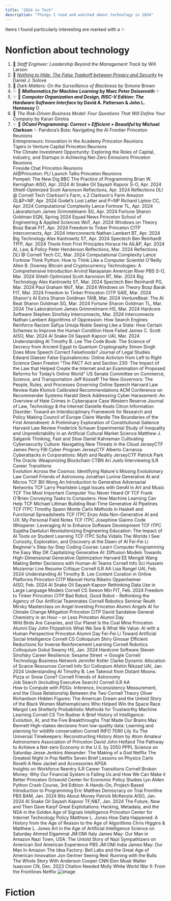 ```yaml
---
title: "2024 in Tech"
description: "Things I read and watched about technology in 2024"
---
```


Items I found particularly interesting are marked with a ✨
# Nonfiction about technology
1. 📖 _Staff Engineer: Leadership Beyond the Management Track_	by Will Larson
1. 📖 [_Nothing to Hide: The False Tradeoff between Privacy and Security_](https://papers.ssrn.com/sol3/papers.cfm?abstract_id=3976770) by Daniel J. Solove
1. 📖 _Dark Matters: On the Surveillance of Blackness_	by	Simone Brown
1. ✨ 📖 **_Mathematics for Machine Learning_ by Marc Peter Deisenroth** ✨
1. ✨ 📖 **_Computer Organization and Design, RISC-V Edition: The Hardware Software Interface_ by David A. Patterson & John L. Hennessy** D
1. 📖 _The Risk-Driven Business Model: Four Questions That Will Define Your Company_ by Karan Girotra
1. ✨ 📖 **_OCaml Programming: Correct + Efficient + Beautiful_ by Michael Clarkson** ✨
Pandora’s Bots: Navigating the AI Frontier	Princeton Reunions	
Entrepreneurs: Innovation in the Academy	Princeton Reunions	
Tigers in Venture Capital	Princeton Reunions	
The Climate Investment Opportunity: Exploring the Roles of Capital, Industry, and Startups in Achieving Net-Zero Emissions	Princeton Reunions	
Fireside Chat	Princeton Reunions	
AI@Princeton: PLI Launch Talks	Princeton Reunions	
Pompeii: The New Dig		BBC
The Practice of Programming		Brian W. Kernighan
AISO, Apr. 2024	AI Snake Oil	Sayash Kapoor
S-O, Apr. 2024	Shtetl-Optimized	Scott Aaronson
Reflections, Apr. 2024	Reflections	DLI @ Cornell Tech
Clarkson's Farm, s.2	Clarkson's Farm	Amazon
GL&P=NP, Apr. 2024	Godel’s Lost Letter and P=NP	Richard Lipton
CC, Apr. 2024	Computational Complexity	Lance Fortnow
TL, Apr. 2024	Laboratorium	James Grimmelmann
SG, Apr. 2024	Fortune	Sharon Goldman
EQN, Spring 2024	Equad News	Princeton School of Engineering & Applied Sciences
WoT, Apr. 2024	Windows on Theory	Boaz Barak
FtT, Apr. 2024	Freedom to Tinker	Princeton CITP
Interconnects, Apr. 2024	Interconnects	Nathan Lambert
BT, Apr. 2024	Big Technology	Alex Kantrowitz
ST, Apr. 2024	Spectech	Ben Reinhardt
TfFP, Apr. 2024	Thonk from First Principles	Horace He
AIL&P, Apr. 2024	AI, Law, & Policy	Peter Henderson
Reflections, Mar. 2024	Reflections	DLI @ Cornell Tech
CC, Mar. 2024	Computational Complexity	Lance Fortnow
Think Python: How to Think Like a Computer Scientist	O'Reilly	Allen B. Downey
Bitcoin and Cryptocurrency Technologies: A Comprehensive Introduction		Arvind Narayanan
American River		PBS
S-O, Mar. 2024	Shtetl-Optimized	Scott Aaronson
BT, Mar. 2024	Big Technology	Alex Kantrowitz
ST, Mar. 2024	Spectech	Ben Reinhardt
PG, Mar. 2024		Paul Graham
WoT, Mar. 2024	Windows on Theory	Boaz Barak
FtT, Mar. 2024	Freedom to Tinker	Princeton CITP
SAIE, Mar. 2024	Sharon's AI Extra	Sharon Goldman
TAIB, Mar. 2024	VentureBeat: The AI Beat	Sharon Goldman
SG, Mar. 2024	Fortune	Sharon Goldman
TL, Mar. 2024	The Laboratorium	James Grimmelmann
HS, Mar. 2024	Hardcore Software	Stephen Sinofsky
Interconnects, Mar. 2024	Interconnects	Nathan Lambert
Algorithms of Oppression: How Search Engines Reinforce Racism		Safiya Umoja Noble
Seeing Like a State: How Certain Schemes to Improve the Human Condition Have Failed		James C. Scott
AISO, Mar. 2024	AI Snake Oil	Sayash Kapoor
UAI, Mar. 2024	Understanding AI	Timothy B. Lee
The Code Book: The Science of Secrecy from Ancient Egypt to Quantum Cryptography		Simon Singh
Does More Speech Correct Falsehoods?	Journal of Legal Studies	Edward Glaeser
False Equivalencies: Online Activism from Left to Right	Science	Deen Freelon
"The PACT Act and Section 230: The Impact of the Law that Helped 
Create the Internet and an Examination of Proposed Reforms for
Today’s Online World"	US Senate Committee on Commerce, Science, and Transportation	Jeff Kosseff
The New Governors: The People, Rules, and Processes Governing Online Speech	Harvard Law Review	Kate Klonick
Calibrated Recommendations	ACM Conference on Recommender Systems	Harald Steck
Addressing Cyber Harassment: An Overview of Hate Crimes in Cyberspace	Case Western Reserve Journal of Law, Technology & the Internet	Danielle Keats Citron
Information Disorder: Toward an Interdisciplinary Framework for Research and Policy Making	Council of Europe	Claire Wardle
The Boundaries of the First Amendment: A Preliminary Exploration of Constitutional Salience	Harvard Law Review	Frederick Schauer
Experimental Study of Inequality and Unpredictability in an Artificial Cultural Market	Science	Matthew J. Salganik
Thinking, Fast and Slow		Daniel Kahneman
Cultivating Cybersecurity Culture: Navigating New Threats in the Cloud	JerseyCTF	James Perry
FBI Cyber Program	JerseyCTF	Alberto Carranza
Cyberattacks in Corporations: Myth and Reality	JerseyCTF	 Patrick Park
The Oracle: Weaponizing Blockchain	CTBN	Ari Juels
Interviewing	ILR Career Transitions	
Evolution Across the Cosmos: Identifying Nature's Missing Evolutionary Law	Cornell Friends of Astronomy	Jonathan Lunine
Generative AI and Micros	TCF	Bill Wong
An Introduction to Generative Adversarial Networks	TCF	Larry Pearlstein
Legal Issues with GenAI in Art and Music	TCF	
The Most Important Computer You Never Heard Of	TCF	Frank O'Brien
Conveying Tasks to Computers: How Machine Learning Can Help	TCF	Michael Littman
Building Real-Time Generative AI Pipelines	TCF ITPC	Timothy Spann
Monte Carlo Methods in Haskell and Functional Spreadsheets	TCF ITPC	Enzo Alda
Non-Generative AI and UX: My Personal Field Notes	TCF ITPC	Josephine Giaimo
Code Whisperer: Leveraging AI to Enhance Software Development	TCF ITPC	Sujatha Dantuluri
Revolutionizing Engineering Education: The Impact of AI Tools on Student Learning	TCF ITPC	Sofia Vidalis 
The Worlds I See: Curiosity, Exploration, and Discovery at the Dawn of AI		Fei-Fei Li
Beginner's Step-by-Step Coding Course: Learn Computer Programming the Easy Way 		DK
Capitalizing Generative AI: Diffusion Models Towards High-Dimensional Generative Optimization	Harvard EE	Mengdi Wang
Making Better Decisions with Human-AI Teams	Cornell Info Sci	Hussein Mozannar
Live Resume Critique	Cornell ILR AA	Lisa Rangel
UAI, Feb. 2024	Understanding AI	Timothy B. Lee
Content Curation in Online Platforms	Princeton CITP	Manoel Horta Ribeiro
Oppenheimer		
AISO, Feb. 2024	AI Snake Oil	Sayash Kapoor
Rethinking Data Use in Large Language Models	Cornell CS	Sewon Min
FtT, Feb. 2024	Freedom to Tinker	Princeton CITP
Bad Robot, Good Robot - Rethinking the Agency of Our Artificial Teammates	Cornell Robotics Seminar	Reuth Mirsky
Masterclass on Angel Investing		Princeton Alumni Angels
AI for Climate Change Mitigation	Princeton CITP	David Sandalow
General Chemistry in an Hour – or Less	Princeton Alumni Day	
Wild Birds Are Canaries, and Our Planet Is the Coal Mine	Princeton Alumni Day	John Fitzpatrick
What We See & What We Value: AI with a Human Perspective	Princeton Alumni Day	Fei-Fei Li
Toward Artificial Social Intelligence	Cornell CS Colloquium	Shiry Ginosar
Efficient Reductions for Inverse Reinforcement Learning	Cornell Robotics Colloquium	Gokul Swamy
HS, Jan. 2024	Hardcore Software	Steven Sinofsky
Career Resilience: Sesame Street -> Google	Cornell Technology Business Network	Jennifer Kotler Clarke
Dynamic Allocation of Scarce Resources	Cornell Info Sci Colloqium	Afshin Nikzad
UAI, Jan. 2024	Understanding AI	Timothy B. Lee
Takeout from Distant Moons: Pizza or Snow Cone?	Cornell Friends of Astronomy	
Job Search (including Executive Search)	Cornell ILR AA	
How to Compute with PDGs: Inference, Inconsistency Measurement, and the Close Relationship Between the Two	Cornell Theory	Oliver Richardson
Hidden Figures: The American Dream and the Untold Story of the Black Women Mathematicians Who Helped Win the Space Race		Margot Lee Shetterly
Probabilistic Methods for Trustworthy Machine Learning	Cornell CS	Tim Rudner
A Brief History of Intelligence: Evolution, AI, and the Five Breakthroughs That Made Our Brains		Max Bennett
High-stakes decisions from low-quality data: Learning and planning for wildlife conservation	Cornell INFO 7090	Lily Xu
The Universal Timekeepers: Reconstructing History Atom by Atom	Amateur Astronomers Association of Princeton	David John Helfand
The Pathway to Achieve a Net-zero Economy in the U.S. by 2050	PPPL Science on Saturday	Jesse Jenkins
Alexander: The Making of a God		Netflix
The Greatest Night in Pop		Netflix
Seven Brief Lessons on Physics		Carlo Rovelli
A New Jacket and Accessories	APGA	
Insights on Workforce Reentry	ILR Career Transitions	Cornell
Broken Money: Why Our Financial System is Failing Us and How We Can Make it Better	Princeton Griswold Center for Economic Policy Studies	Lyn Alden
Python Crash Course, 3rd Edition: A Hands-On, Project-Based Introduction to Programming		Eric Matthes
Democracy on Trial	Frontline	PBS
BAM, Jan. 2024	Bits About Money	Patrick McKenzie
AISO, Jan. 2024	AI Snake Oil	Sayash Kapoor
TF,N&T, Jan. 2024	The Future, Now and Then	Dave Karpf
Great Exploitations: Hacking, Metadata, and the NSA in the Golden Age of Signals Intelligence	Princeton Center for Internet Technology Policy	Matthew L. Jones
How Data Happened: A History from the Age of Reason to the Age of Algorithms		Chris Higgins & Matthew L. Jones
Art in the Age of Artificial Intelligence	Science on Saturday	Ahmed Elgammal
JM:OMi Italy	James May: Our Man in	Amazon
Nazi Town, USA: The Untold Story of Nazi Sympathizers on American Soil	American Experience	PBS
JM:OMi India	James May: Our Man In	Amazon
The Idea Factory: Bell Labs and the Great Age of American Innovation		Jon Gertner
Seeing Red: Running with the Bulls	The Whole Story With Anderson Cooper	CNN
Elon Musk		Walter Isaacson
CN, Dec. 2023	Citation Needed	Molly White
World War II: From the Frontlines		Netflix
![image](https://github.com/user-attachments/assets/e783a486-bb80-4cdd-b8e2-87694495feb6)


# Fiction

